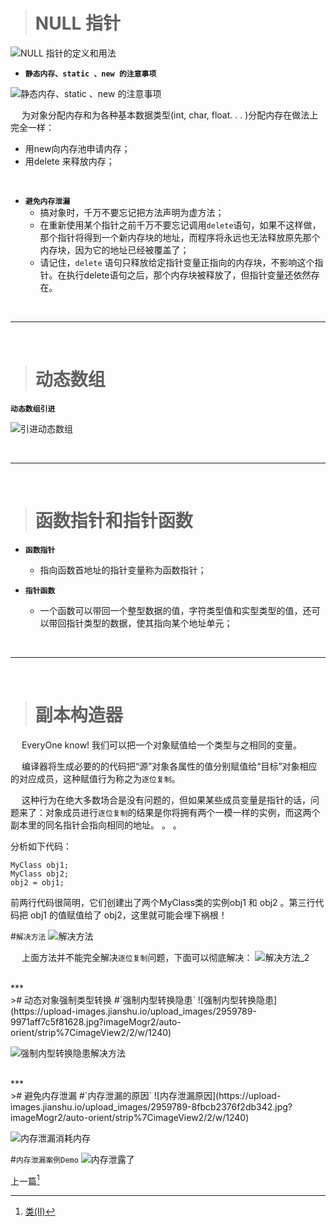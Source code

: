 ># NULL 指针

![NULL 指针的定义和用法](https://upload-images.jianshu.io/upload_images/2959789-28093bdf85865e9a.jpg?imageMogr2/auto-orient/strip%7CimageView2/2/w/1240)

- **`静态内存、static 、new 的注意事项`**

![静态内存、static 、new 的注意事项](https://upload-images.jianshu.io/upload_images/2959789-cc244d8418204ded.jpg?imageMogr2/auto-orient/strip%7CimageView2/2/w/1240)

&emsp;  为对象分配内存和为各种基本数据类型(int, char, float. . . )分配内存在做法上完全一样：
-  用new向内存池申请内存；
-  用delete 来释放内存；

<br/>

- **`避免内存泄漏`**
	- 搞对象时，千万不要忘记把方法声明为虚方法；
	- 在重新使用某个指针之前千万不要忘记调用`delete`语句，如果不这样做，那个指针将得到一个新内存块的地址，而程序将永远也无法释放原先那个内存块，因为它的地址已经被覆盖了；
	-  请记住，`delete`  语句只释放给定指针变量正指向的内存块，不影响这个指针。在执行delete语句之后，那个内存块被释放了，但指针变量还依然存在。







<br/>

***
<br/>

># 动态数组

**`动态数组引进`**

![引进动态数组](https://upload-images.jianshu.io/upload_images/2959789-b4e58dda8a76969f.jpg?imageMogr2/auto-orient/strip%7CimageView2/2/w/1240)






<br/>

***
<br/>

># 函数指针和指针函数

- **`函数指针`**
	-  指向函数首地址的指针变量称为函数指针；

- **`指针函数`**
	-  一个函数可以带回一个整型数据的值，字符类型值和实型类型的值，还可以带回指针类型的数据，使其指向某个地址单元；




<br/>

***
<br/>

># 副本构造器

&emsp;  EveryOne know!  我们可以把一个对象赋值给一个类型与之相同的变量。

&emsp;  编译器将生成必要的的代码把“源”对象各属性的值分别赋值给“目标”对象相应的对应成员，这种赋值行为称之为`逐位复制`。

&emsp;  这种行为在绝大多数场合是没有问题的，但如果某些成员变量是指针的话，问题来了：对象成员进行`逐位复制`的结果是你将拥有两个一模一样的实例，而这两个副本里的同名指针会指向相同的地址。 。 。 

分析如下代码：
```
MyClass obj1;
MyClass obj2;
obj2 = obj1;
```
前两行代码很简明，它们创建出了两个MyClass类的实例obj1 和 obj2 。第三行代码把 obj1 的值赋值给了 obj2，这里就可能会埋下祸根！

#`解决方法`
![解决方法](https://upload-images.jianshu.io/upload_images/2959789-92e56e2a961a85ea.jpg?imageMogr2/auto-orient/strip%7CimageView2/2/w/1240)


&emsp;  上面方法并不能完全解决`逐位复制`问题，下面可以彻底解决：
![解决方法_2](https://upload-images.jianshu.io/upload_images/2959789-b42bc65852d46399.jpg?imageMogr2/auto-orient/strip%7CimageView2/2/w/1240)






<br/>
***
<br/>
># 动态对象强制类型转换
#`强制内型转换隐患`
![强制内型转换隐患](https://upload-images.jianshu.io/upload_images/2959789-9971aff7c5f81628.jpg?imageMogr2/auto-orient/strip%7CimageView2/2/w/1240)

![强制内型转换隐患解决方法](https://upload-images.jianshu.io/upload_images/2959789-76dc1855955eaafd.jpg?imageMogr2/auto-orient/strip%7CimageView2/2/w/1240)










<br/>
***
<br/>
># 避免内存泄漏
#`内存泄漏的原因`
![内存泄漏原因](https://upload-images.jianshu.io/upload_images/2959789-8fbcb2376f2db342.jpg?imageMogr2/auto-orient/strip%7CimageView2/2/w/1240)

![内存泄漏消耗内存](https://upload-images.jianshu.io/upload_images/2959789-a9f93c1e76968782.jpg?imageMogr2/auto-orient/strip%7CimageView2/2/w/1240)


#`内存泄漏案例Demo`
![内存泄露了](https://upload-images.jianshu.io/upload_images/2959789-9d71410d2d4880a2.jpg?imageMogr2/auto-orient/strip%7CimageView2/2/w/1240)




上一篇[^fn1]
[^fn1]:[类(II)](https://www.jianshu.com/p/349ba7122f3a)

